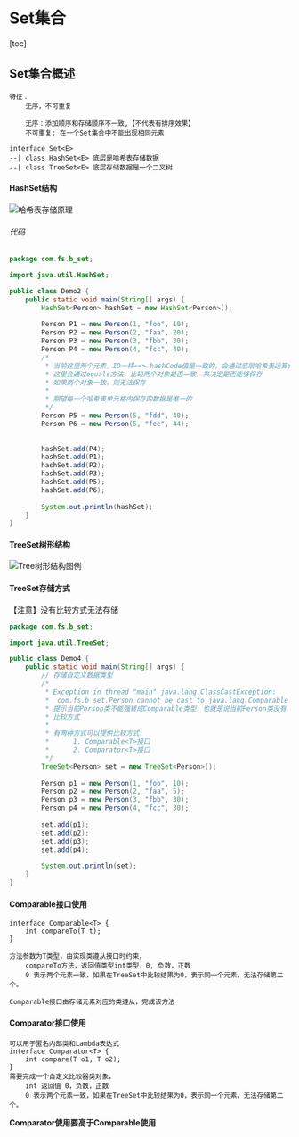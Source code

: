 # Set集合

[toc]

## Set集合概述

```
特征：
	无序，不可重复
	
	无序：添加顺序和存储顺序不一致,【不代表有排序效果】
	不可重复: 在一个Set集合中不能出现相同元素

interface Set<E> 
--| class HashSet<E> 底层是哈希表存储数据
--| class TreeSet<E> 底层存储数据是一个二叉树
```

#### HashSet结构

![哈希表存储原理](https://i.loli.net/2021/05/15/atkidoNjne97CXv.png)

###### 代码

```java
package com.fs.b_set;

import java.util.HashSet;

public class Demo2 {
	public static void main(String[] args) {
		HashSet<Person> hashSet = new HashSet<Person>();
		
		Person P1 = new Person(1, "foo", 10);
		Person P2 = new Person(2, "faa", 20);
		Person P3 = new Person(3, "fbb", 30);
		Person P4 = new Person(4, "fcc", 40);
		/*
		 * 当前这里两个元素，ID一样==> hashCode值是一致的，会通过底层哈希表运算保存在同一个单元格位置
		 * 这里会通过equals方法，比较两个对象是否一致，来决定是否能够保存
		 * 如果两个对象一致，则无法保存
		 * 
		 * 期望每一个哈希表单元格内保存的数据是唯一的
		 */
		Person P5 = new Person(5, "fdd", 40);
		Person P6 = new Person(5, "fee", 44);
		
		
		hashSet.add(P4);
		hashSet.add(P1);
		hashSet.add(P2);
		hashSet.add(P3);
		hashSet.add(P5);
		hashSet.add(P6);
		
		System.out.println(hashSet);
	}
}

```

#### TreeSet树形结构

![Tree树形结构图例](https://i.loli.net/2021/05/15/fVt2reR75kuCBFS.png)

#### TreeSet存储方式

【注意】没有比较方式无法存储

```java
package com.fs.b_set;

import java.util.TreeSet;

public class Demo4 {
	public static void main(String[] args) {
		// 存储自定义数据类型
		/*
		 * Exception in thread "main" java.lang.ClassCastException: 
		 * 	com.fs.b_set.Person cannot be cast to java.lang.Comparable
		 * 提示当前Person类不能强转成Comparable类型，也就是说当前Person类没有
		 * 比较方式
		 * 
		 * 有两种方式可以提供比较方式:
		 * 		1. Comparable<T>接口
		 * 		2. Comparator<T>接口
		 */
		TreeSet<Person> set = new TreeSet<Person>();
		
		Person p1 = new Person(1, "foo", 10);
		Person p2 = new Person(2, "faa", 5);
		Person p3 = new Person(3, "fbb", 30);
		Person p4 = new Person(4, "fcc", 30);
		
		set.add(p1);
		set.add(p2);
		set.add(p3);
		set.add(p4);
	
		System.out.println(set);
	}
}

```

#### Comparable接口使用

```
interface Comparable<T> {
	int compareTo(T t);
}

方法参数为T类型，由实现类遵从接口时约束，
	compareTo方法，返回值类型int类型，0, 负数，正数
	0 表示两个元素一致，如果在TreeSet中比较结果为0，表示同一个元素，无法存储第二个。

Comparable接口由存储元素对应的类遵从，完成该方法
```

#### Comparator接口使用

```
可以用于匿名内部类和Lambda表达式
interface Comparator<T> {
	int compare(T o1, T o2);
}
需要完成一个自定义比较器类对象，
	int 返回值 0，负数，正数
	0 表示两个元素一致，如果在TreeSet中比较结果为0，表示同一个元素，无法存储第二个。
```

**Comparator使用要高于Comparable使用**

